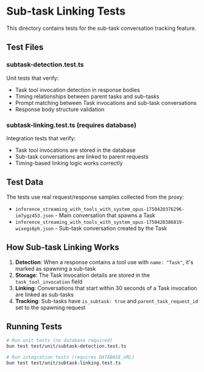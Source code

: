 # Sub-task Linking Tests

This directory contains tests for the sub-task conversation tracking feature.

## Test Files

### subtask-detection.test.ts
Unit tests that verify:
- Task tool invocation detection in response bodies
- Timing relationships between parent tasks and sub-tasks
- Prompt matching between Task invocations and sub-task conversations
- Response body structure validation

### subtask-linking.test.ts (requires database)
Integration tests that verify:
- Task tool invocations are stored in the database
- Sub-task conversations are linked to parent requests
- Timing-based linking logic works correctly

## Test Data

The tests use real request/response samples collected from the proxy:
- `inference_streaming_with_tools_with_system_opus-1750420376296-im7ygz453.json` - Main conversation that spawns a Task
- `inference_streaming_with_tools_with_system_opus-1750420386819-wixegs6ph.json` - Sub-task conversation created by the Task

## How Sub-task Linking Works

1. **Detection**: When a response contains a tool use with `name: "Task"`, it's marked as spawning a sub-task
2. **Storage**: The Task invocation details are stored in the `task_tool_invocation` field
3. **Linking**: Conversations that start within 30 seconds of a Task invocation are linked as sub-tasks
4. **Tracking**: Sub-tasks have `is_subtask: true` and `parent_task_request_id` set to the spawning request

## Running Tests

```bash
# Run unit tests (no database required)
bun test test/unit/subtask-detection.test.ts

# Run integration tests (requires DATABASE_URL)
bun test test/unit/subtask-linking.test.ts
```